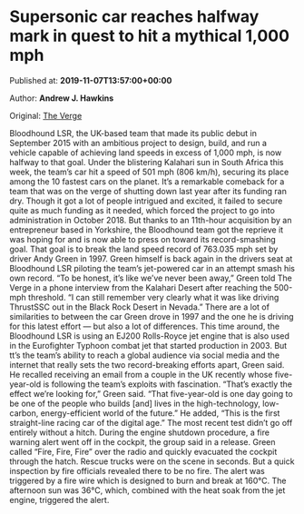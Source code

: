 
# Supersonic car reaches halfway mark in quest to hit a mythical 1,000 mph

Published at: **2019-11-07T13:57:00+00:00**

Author: **Andrew J. Hawkins**

Original: [The Verge](https://www.theverge.com/2019/11/7/20951850/bloodhound-lsr-supersonic-car-500-mph-land-speed-record)

Bloodhound LSR, the UK-based team that made its public debut in September 2015 with an ambitious project to design, build, and run a vehicle capable of achieving land speeds in excess of 1,000 mph, is now halfway to that goal. Under the blistering Kalahari sun in South Africa this week, the team’s car hit a speed of 501 mph (806 km/h), securing its place among the 10 fastest cars on the planet.
It’s a remarkable comeback for a team that was on the verge of shutting down last year after its funding ran dry. Though it got a lot of people intrigued and excited, it failed to secure quite as much funding as it needed, which forced the project to go into administration in October 2018. But thanks to an 11th-hour acquisition by an entrepreneur based in Yorkshire, the Bloodhound team got the reprieve it was hoping for and is now able to press on toward its record-smashing goal.
That goal is to break the land speed record of 763.035 mph set by driver Andy Green in 1997. Green himself is back again in the drivers seat at Bloodhound LSR piloting the team’s jet-powered car in an attempt smash his own record.
“To be honest, it’s like we’ve never been away,” Green told The Verge in a phone interview from the Kalahari Desert after reaching the 500-mph threshold. “I can still remember very clearly what it was like driving ThrustSSC out in the Black Rock Desert in Nevada.”
There are a lot of similarities to between the car Green drove in 1997 and the one he is driving for this latest effort — but also a lot of differences. This time around, the Bloodhound LSR is using an EJ200 Rolls-Royce jet engine that is also used in the Eurofighter Typhoon combat jet that started production in 2003.
But tt’s the team’s ability to reach a global audience via social media and the internet that really sets the two record-breaking efforts apart, Green said. He recalled receiving an email from a couple in the UK recently whose five-year-old is following the team’s exploits with fascination.
“That’s exactly the effect we’re looking for,” Green said. “That five-year-old is one day going to be one of the people who builds [and] lives in the high-technology, low-carbon, energy-efficient world of the future.”
He added, “This is the first straight-line racing car of the digital age.”
The most recent test didn’t go off entirely without a hitch. During the engine shutdown procedure, a fire warning alert went off in the cockpit, the group said in a release. Green called “Fire, Fire, Fire” over the radio and quickly evacuated the cockpit through the hatch. Rescue trucks were on the scene in seconds.
But a quick inspection by fire officials revealed there to be no fire. The alert was triggered by a fire wire which is designed to burn and break at 160°C. The afternoon sun was 36°C, which, combined with the heat soak from the jet engine, triggered the alert.

